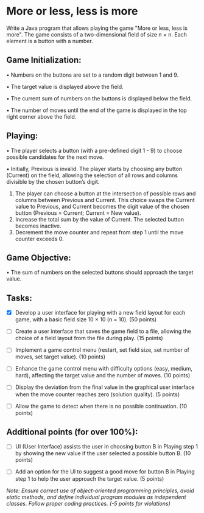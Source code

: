# More or less, less is more

Write a Java program that allows playing the game "More or less, less is more". The game
consists of a two-dimensional field of size n × n. Each element is a button with a number.

## Game Initialization:
• Numbers on the buttons are set to a random digit between 1 and 9.

• The target value is displayed above the field.

• The current sum of numbers on the buttons is displayed below the field.

• The number of moves until the end of the game is displayed in the top right corner
above the field.

## Playing:
• The player selects a button (with a pre-defined digit 1 - 9) to choose possible candidates for the next move.

• Initially, Previous is invalid. The player starts by choosing any button (Current)
on the field, allowing the selection of all rows and columns divisible by the chosen
button’s digit.

1. The player can choose a button at the intersection of possible rows and columns between Previous and Current. This choice swaps the Current value to Previous, and Current becomes the digit value of the chosen button
(Previous = Current; Current = New value).
2. Increase the total sum by the value of Current. The selected button becomes
inactive.
3. Decrement the move counter and repeat from step 1 until the move counter
exceeds 0.

## Game Objective:
• The sum of numbers on the selected buttons should approach the target value.

## Tasks:

- [x] Develop a user interface for playing with a new field layout for each game, with a
basic field size 10 × 10 (n = 10). (50 points)

- [ ] Create a user interface that saves the game field to a file, allowing the choice of a
field layout from the file during play. (15 points)

- [ ] Implement a game control menu (restart, set field size, set number of moves, set
target value). (10 points)

- [ ] Enhance the game control menu with difficulty options (easy, medium, hard), affecting the target value and the number of moves. (10 points)

- [ ] Display the deviation from the final value in the graphical user interface when the
move counter reaches zero (solution quality). (5 points)

- [ ] Allow the game to detect when there is no possible continuation. (10 points)

## Additional points (for over 100%):

- [ ] UI (User Interface) assists the user in choosing button B in Playing step 1 by showing
the new value if the user selected a possible button B. (10 points)

- [ ] Add an option for the UI to suggest a good move for button B in Playing step 1 to
help the user approach the target value. (5 points)


*Note: Ensure correct use of object-oriented programming principles, avoid static methods, and define individual program modules as independent classes. Follow proper coding
practices. (-5 points for violations)*
